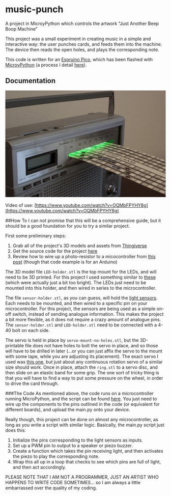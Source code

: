 # music-punch
A project in MicroyPython which controls the artwork "Just Another Beep Boop Machine"

This project was a small experiment in creating music in a simple and interactive way: the user punches cards, and feeds them into the machine. The device then reads the open holes, and plays the corresponding note.

This code is written for an [Espruino Pico](http://www.espruino.com/Pico), which has been flashed with [MicroyPython](http://micropython.org/) (a process I detail [here](http://maxlupo.com/installing-micropython-on-the-espruino-pico/)).

## Documentation

<img src=/assets/beep-boop.JPG width="600"/>

Video of use: [https://www.youtube.com/watch?v=OQMbFPYHY8g](https://www.youtube.com/watch?v=OQMbFPYHY8g)

##How To
I can not promise that this will be a comprehensive guide, but it should be a good foundation for you to try a similar project.

First some preliminary steps:
1. Grab all of the project's 3D models and assets from [Thingiverse](http://www.thingiverse.com/thing:1305712)
2. Get the source code for the project [here](https://github.com/mlupo/music-punch)
3. Review how to wire up a photo-resistor to a micocontroller from [this post](http://bildr.org/2012/11/photoresistor-arduino/) (though that code example is for an Arduino)

The 3D model file `LED-holder.stl` is the top mount for the LEDs, and will need to be 3D printed. For this project I used something similar to [these](https://www.adafruit.com/products/300) (which were actually just a bit too bright). The LEDs just need to be mounted into this holder, and then wired in series to the microcontroller.

The file `sensor-holder.stl`, as you can guess, will hold the [light sensors](https://www.adafruit.com/products/161). Each needs to be mounted, and then wired to a specific pin on your microcontroller. For this project, the sensors are being used as a simple on-off switch, instead of sending analogue information. This makes the project a bit more flexible, as it does not require a crazy amount of analogue pins. The `sensor-holder.stl` and `LED-holder.stl` need to be connected with a 4-40 bolt on each side.

The servo is held in place by `servo-mount-no-holes.stl`, but the 3D-printable file does not have holes to bolt the servo in place, and so those will have to be drilled in later (...or you can just affix the servo to the mount with some tape, while you are adjusting its placement). The exact servo I used was [this one](https://www.creatroninc.com/product/full-rotation-micro-servo-motor-15kgcm/), but just about any continuous rotation servo of a similar size should work. Once in place, attach the `ring.stl` to a servo disc, and then slide on an elastic band for some grip. The one sort of tricky thing is that you will have to find a way to put some pressure on the wheel, in order to drive the card through.

###The Code
As mentioned above, the code runs on a microcontroller running MicroPython, and the script can be found [here](https://github.com/mlupo/music-punch/blob/master/main.py). You just need to wire up the components to the pins outlined in the code (or equivalent for different boards), and upload the main.py onto your device.

Really though, this project can be done on almost any microcontroller, as long as you write a script with similar logic. Basically, the main.py script just does this:

1. Initialize the pins corresponding to the light sensors as inputs.
2. Set up a PWM pin to output to a speaker or piezo buzzer.
3. Create a function which takes the pin receiving light, and then activates the piezo to play the corresponding note.
4. Wrap this all up in a loop that checks to see which pins are full of light, and then act accordingly.

PLEASE NOTE THAT I AM NOT A PROGRAMMER, JUST AN ARTIST WHO HAPPENS TO WRITE CODE SOMETIMES... so I am always a little embarrassed over the quality of my coding.

